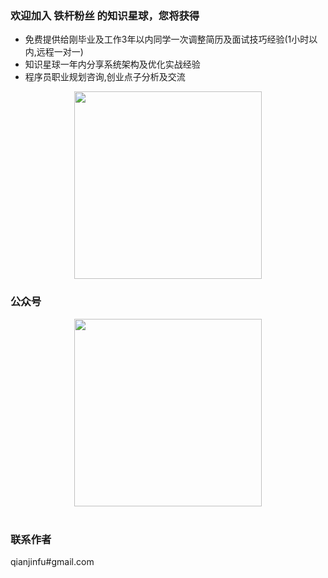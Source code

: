 ### 欢迎加入 铁杆粉丝 的知识星球，您将获得
- 免费提供给刚毕业及工作3年以内同学一次调整简历及面试技巧经验(1小时以内,远程一对一)
- 知识星球一年内分享系统架构及优化实战经验
- 程序员职业规划咨询,创业点子分析及交流
<div align="center">  
    <img src="https://jsong-data.oss-cn-hangzhou.aliyuncs.com/image/knowlege_logo.jpg" width="300"/> 
</div>

### 公众号
<div align="center">  
    <img src="https://jsong-data.oss-cn-hangzhou.aliyuncs.com/image/json_logo.jpg" width="300"/> 
</div>
<br/>

### 联系作者
qianjinfu#gmail.com